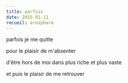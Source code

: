 ```yaml
---
title: parfois
date: 2015-01-11
recueil: erosphere
---
```


parfois
je me quitte

pour le plaisir de m'absenter

d'être hors de moi
dans plus riche et plus vaste

et puis
le plaisir de me retrouver
